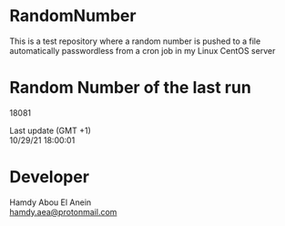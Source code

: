 # RandomNumber    
This is a test repository where a random number is pushed to a file automatically passwordless from a cron job in my Linux CentOS server    
# Random Number of the last run   
18081
      
Last update (GMT +1)    
10/29/21 18:00:01
# Developer    
Hamdy Abou El Anein   
hamdy.aea@protonmail.com
